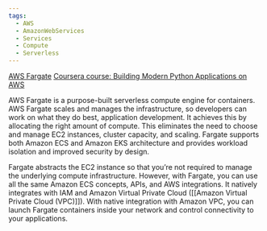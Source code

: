 ```yaml
---
tags:
  - AWS
  - AmazonWebServices
  - Services
  - Compute
  - Serverless
---
```


[AWS Fargate](https://aws.amazon.com/fargate/?c=ser&sec=srv)
[Coursera course: Building Modern Python Applications on AWS](https://www.coursera.org/learn/building-modern-python-applications-on-aws)


AWS Fargate is a purpose-built serverless compute engine for containers. AWS Fargate scales and manages the infrastructure, so developers can work on what they do best, application development. It achieves this by allocating the right amount of compute. This eliminates the need to choose and manage EC2 instances, cluster capacity, and scaling. Fargate supports both Amazon ECS and Amazon EKS architecture and provides workload isolation and improved security by design.

Fargate abstracts the EC2 instance so that you’re not required to manage the underlying compute infrastructure. However, with Fargate, you can use all the same Amazon ECS concepts, APIs, and AWS integrations. It natively integrates with IAM and Amazon Virtual Private Cloud ([[Amazon Virtual Private Cloud (VPC)]]). With native integration with Amazon VPC, you can launch Fargate containers inside your network and control connectivity to your applications.